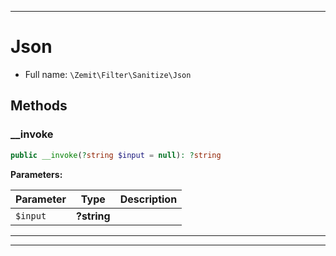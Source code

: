 ***

# Json





* Full name: `\Zemit\Filter\Sanitize\Json`




## Methods


### __invoke



```php
public __invoke(?string $input = null): ?string
```








**Parameters:**

| Parameter | Type | Description |
|-----------|------|-------------|
| `$input` | **?string** |  |





***


***
